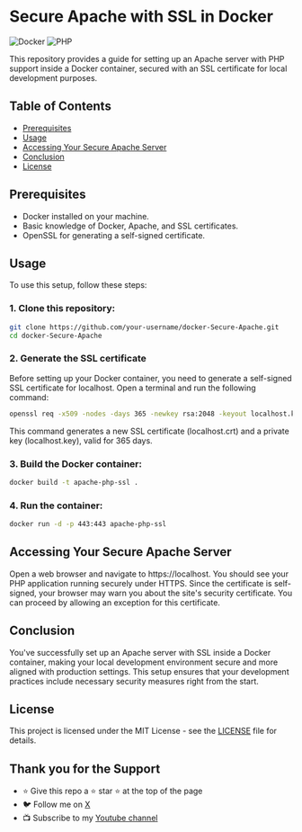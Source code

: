 # Secure Apache with SSL in Docker
![Docker](https://img.shields.io/badge/docker-%230db7ed.svg?style=for-the-badge&logo=docker&logoColor=white)
![PHP](https://img.shields.io/badge/php-%23777BB4.svg?style=for-the-badge&logo=php&logoColor=white)

This repository provides a guide for setting up an Apache server with PHP support inside a Docker container, secured with an SSL certificate for local development purposes. 

## Table of Contents
- [Prerequisites](#prerequisites)
- [Usage](#usage)
- [Accessing Your Secure Apache Server](#accessing-your-secure-apache-server)
- [Conclusion](#conclusion)
- [License](#license)

## Prerequisites
- Docker installed on your machine.
- Basic knowledge of Docker, Apache, and SSL certificates.
- OpenSSL for generating a self-signed certificate.

## Usage
To use this setup, follow these steps:

### 1. Clone this repository:

```bash
git clone https://github.com/your-username/docker-Secure-Apache.git
cd docker-Secure-Apache
```

### 2. Generate the SSL certificate  
Before setting up your Docker container, you need to generate a self-signed SSL certificate for localhost. Open a terminal and run the following command:
```bash
openssl req -x509 -nodes -days 365 -newkey rsa:2048 -keyout localhost.key -out localhost.crt -subj "/C=US/ST=YourState/L=YourCity/O=YourOrganization/CN=localhost"
```
This command generates a new SSL certificate (localhost.crt) and a private key (localhost.key), valid for 365 days.

### 3. Build the Docker container:
```bash
docker build -t apache-php-ssl .
```

### 4. Run the container:
```bash
docker run -d -p 443:443 apache-php-ssl
```

## Accessing Your Secure Apache Server
Open a web browser and navigate to https://localhost. You should see your PHP application running securely under HTTPS. Since the certificate is self-signed, your browser may warn you about the site's security certificate. You can proceed by allowing an exception for this certificate.

## Conclusion
You've successfully set up an Apache server with SSL inside a Docker container, making your local development environment secure and more aligned with production settings. This setup ensures that your development practices include necessary security measures right from the start.

## License
This project is licensed under the MIT License - see the [LICENSE](LICENSE) file for details.

## Thank you for the Support
- ⭐ Give this repo a ⭐ star ⭐ at the top of the page
- 🐦 Follow me on [X](https://twitter.com/tshenolo)
- 📺 Subscribe to my [Youtube channel](https://www.youtube.com/@tshenolo?sub_confirmation=1)













